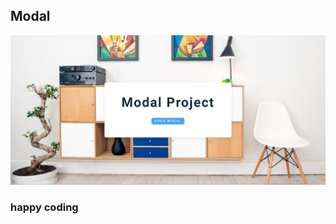 ## Modal  
       
   
![alt text](<Screenshot 2024-02-17 221216.png>)      
  
          
### happy coding

  